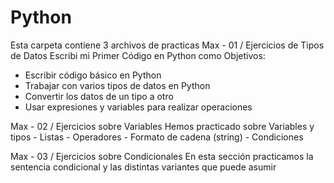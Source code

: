 # Python 
Esta carpeta contiene 3 archivos de practicas
Max - 01 / Ejercicios de Tipos de Datos
Escribi mi Primer Código en Python como Objetivos:
* Escribir código básico en Python
* Trabajar con varios tipos de datos en Python
* Convertir los datos de un tipo a otro
* Usar expresiones y variables para realizar operaciones

Max - 02 / Ejercicios sobre Variables 
Hemos practicado sobre Variables y tipos - Listas - Operadores - Formato de cadena (string) - Condiciones

Max - 03 / Ejercicios sobre Condicionales
En esta sección practicamos la sentencia condicional y las distintas variantes que puede asumir


